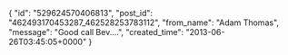  {
   "id": "529624570406813",
   "post_id": "462493170453287_462528253783112",
   "from_name": "Adam Thomas",
   "message": "Good call Bev....",
   "created_time": "2013-06-26T03:45:05+0000"
 }

